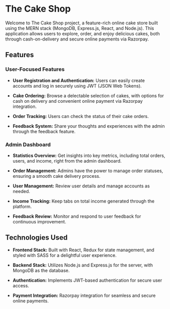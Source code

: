 




# The Cake Shop

Welcome to The Cake Shop project, a feature-rich online cake store built using the MERN stack (MongoDB, Express.js, React, and Node.js). This application allows users to explore, order, and enjoy delicious cakes, both through cash-on-delivery and secure online payments via Razorpay.

## Features

### User-Focused Features

- **User Registration and Authentication:** Users can easily create accounts and log in securely using JWT (JSON Web Tokens).

- **Cake Ordering:** Browse a delectable selection of cakes, with options for cash on delivery and convenient online payment via Razorpay integration.

- **Order Tracking:** Users can check the status of their cake orders.

- **Feedback System:** Share your thoughts and experiences with the admin through the feedback feature.

### Admin Dashboard

- **Statistics Overview:** Get insights into key metrics, including total orders, users, and income, right from the admin dashboard.

- **Order Management:** Admins have the power to manage order statuses, ensuring a smooth cake delivery process.

- **User Management:** Review user details and manage accounts as needed.

- **Income Tracking:** Keep tabs on total income generated through the platform.

- **Feedback Review:** Monitor and respond to user feedback for continuous improvement.

## Technologies Used

- **Frontend Stack:** Built with React, Redux for state management, and styled with SASS for a delightful user experience.

- **Backend Stack:** Utilizes Node.js and Express.js for the server, with MongoDB as the database.

- **Authentication:** Implements JWT-based authentication for secure user access.

- **Payment Integration:** Razorpay integration for seamless and secure online payments.
